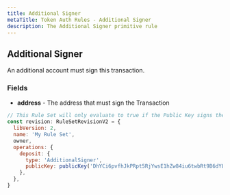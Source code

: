 ```yaml
---
title: Additional Signer
metaTitle: Token Auth Rules - Additional Signer
description: The Additional Signer primitive rule
---
```


## Additional Signer

An additional account must sign this transaction.

### Fields

- **address** - The address that must sign the Transaction

```js
// This Rule Set will only evaluate to true if the Public Key signs the transaction.
const revision: RuleSetRevisionV2 = {
  libVersion: 2,
  name: 'My Rule Set',
  owner,
  operations: {
    deposit: {
      type: 'AdditionalSigner',
      publicKey: publicKey('DhYCi6pvfhJkPRpt5RjYwsE1hZw84iu6twbRt9B6dYLV'),
    },
  },
}
```
